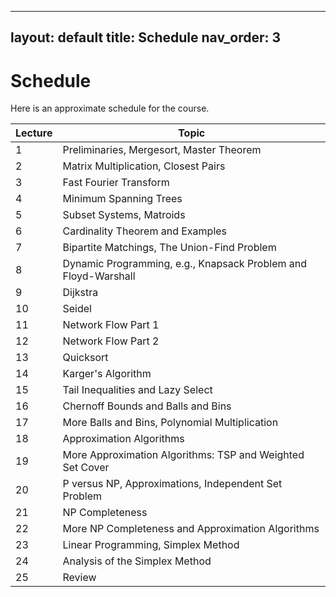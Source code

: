 
---
layout: default
title: Schedule
nav_order: 3
---

# Schedule

Here is an approximate schedule for the course.

| Lecture | Topic                                   |
|---------|----------------------------------------|
| 1       | Preliminaries, Mergesort, Master Theorem |
| 2       | Matrix Multiplication, Closest Pairs   |
| 3       | Fast Fourier Transform                 |
| 4       | Minimum Spanning Trees                 |
| 5       | Subset Systems, Matroids               |
| 6       | Cardinality Theorem and Examples       |
| 7       | Bipartite Matchings, The Union-Find Problem |
| 8       | Dynamic Programming, e.g., Knapsack Problem and Floyd-Warshall |
| 9       | Dijkstra                               |
| 10      | Seidel                                 |
| 11      | Network Flow Part 1                    |
| 12      | Network Flow Part 2                    |
| 13      | Quicksort                              |
| 14      | Karger's Algorithm                     |
| 15      | Tail Inequalities and Lazy Select      |
| 16      | Chernoff Bounds and Balls and Bins     |
| 17      | More Balls and Bins, Polynomial Multiplication |
| 18      | Approximation Algorithms               |
| 19      | More Approximation Algorithms: TSP and Weighted Set Cover |
| 20      | P versus NP, Approximations, Independent Set Problem |
| 21      | NP Completeness                        |
| 22      | More NP Completeness and Approximation Algorithms |
| 23      | Linear Programming, Simplex Method     |
| 24      | Analysis of the Simplex Method         |
| 25      | Review                                 |
